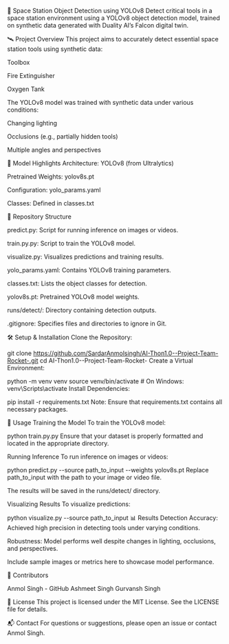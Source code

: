 🚀 Space Station Object Detection using YOLOv8
Detect critical tools in a space station environment using a YOLOv8 object detection model, trained on synthetic data generated with Duality AI’s Falcon digital twin.

🛰️ Project Overview
This project aims to accurately detect essential space station tools using synthetic data:

Toolbox

Fire Extinguisher

Oxygen Tank

The YOLOv8 model was trained with synthetic data under various conditions:

Changing lighting

Occlusions (e.g., partially hidden tools)

Multiple angles and perspectives

🧠 Model Highlights
Architecture: YOLOv8 (from Ultralytics)

Pretrained Weights: yolov8s.pt

Configuration: yolo_params.yaml

Classes: Defined in classes.txt

📁 Repository Structure

predict.py: Script for running inference on images or videos.

train.py.py: Script to train the YOLOv8 model.

visualize.py: Visualizes predictions and training results.

yolo_params.yaml: Contains YOLOv8 training parameters.

classes.txt: Lists the object classes for detection.

yolov8s.pt: Pretrained YOLOv8 model weights.

runs/detect/: Directory containing detection outputs.

.gitignore: Specifies files and directories to ignore in Git.

🛠️ Setup & Installation
Clone the Repository:


git clone https://github.com/SardarAnmolsingh/AI-Thon1.0--Project-Team-Rocket-.git
cd AI-Thon1.0--Project-Team-Rocket-
Create a Virtual Environment:


python -m venv venv
source venv/bin/activate  # On Windows: venv\Scripts\activate
Install Dependencies:


pip install -r requirements.txt
Note: Ensure that requirements.txt contains all necessary packages.

🧪 Usage
Training the Model
To train the YOLOv8 model:


python train.py.py
Ensure that your dataset is properly formatted and located in the appropriate directory.

Running Inference
To run inference on images or videos:


python predict.py --source path_to_input --weights yolov8s.pt
Replace path_to_input with the path to your image or video file.

The results will be saved in the runs/detect/ directory.

Visualizing Results
To visualize predictions:


python visualize.py --source path_to_input
📊 Results
Detection Accuracy: Achieved high precision in detecting tools under varying conditions.

Robustness: Model performs well despite changes in lighting, occlusions, and perspectives.

Include sample images or metrics here to showcase model performance.

🤝 Contributors

Anmol Singh - GitHub
Ashmeet Singh
Gurvansh Singh


📄 License
This project is licensed under the MIT License. See the LICENSE file for details.

📬 Contact
For questions or suggestions, please open an issue or contact Anmol Singh.
